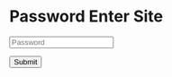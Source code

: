 # Password Enter Site

<input class="pass" type="text" name="ans" placeholder="Password">
<p class="button"><input type="submit" /></p>

<script src="https://code.jquery.com/jquery-3.6.0.min.js"></script>
<script src="pass.js"></script>
